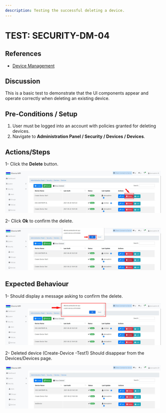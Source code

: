 ```yaml
---
description: Testing the successful deleting a device.
---
```


# TEST: SECURITY-DM-04

## References

* [Device Management](broken-reference)

## Discussion

This is a basic test to demonstrate that the UI components appear and operate correctly when deleting an existing device.

## **Pre-Conditions / Setup**

1. User must be logged into an account with policies granted for deleting devices.
2. Navigate to **Administration Panel / Security / Devices / Devices**.

## Actions/Steps

1- Click the **Delete** button.

![](<../../../../../../../../.gitbook/assets/11 (1).jpg>)

2- Click  **Ok** to confirm the delete.

![](../../../../../../../../.gitbook/assets/12-1.jpg)

## Expected Behaviour

1- Should display a message asking to confirm the delete.

![](<../../../../../../../../.gitbook/assets/12 (2).jpg>)

2- Deleted device (Create-Device -Test1) Should disappear from the Devices/Devices page.

![](<../../../../../../../../.gitbook/assets/13 (2).jpg>)
